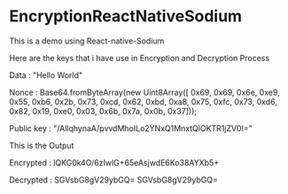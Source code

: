 # EncryptionReactNativeSodium
This is a demo using React-native-Sodium


Here are the keys that i have use in Encryption and Decryption Process  


Data :  "Hello World"

Nonce :  Base64.fromByteArray(new Uint8Array([
      0x69, 0x69, 0x6e, 0xe9, 0x55, 0xb6, 0x2b, 0x73, 0xcd, 0x62, 0xbd, 0xa8,
      0x75, 0xfc, 0x73, 0xd6, 0x82, 0x19, 0xe0, 0x03, 0x6b, 0x7a, 0x0b, 0x37]));

Public key :  "/AllqhynaA/pvvdMhoILo2YNxQ1MnxtQlOKTR1jZV0I="    


This is the Output 

Encrypted : lQKG0k4O/6zIwlG+65eAsjwdE6Ko38AYXb5+


Decrypted : SGVsbG8gV29ybGQ= SGVsbG8gV29ybGQ=
